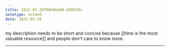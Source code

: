 ```yaml
---
title: 2022-03-28T00h06m08.049538s
notetype: unfeed
date: 2022-03-28
---
```

my description needs to be short and concise because [[time is the most valuable resource]] and people don't care to know more.

---

